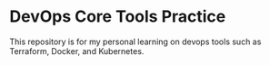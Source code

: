 # DevOps Core Tools Practice

This repository is for my personal learning on devops tools such as Terraform, Docker, and Kubernetes.
